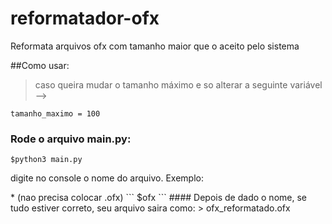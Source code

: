 # reformatador-ofx
<p> Reformata arquivos ofx com tamanho maior que o aceito pelo sistema </p> 

##Como usar:
> caso queira mudar o tamanho máximo e so alterar a seguinte variável -->
```
tamanho_maximo = 100

```
### Rode o arquivo main.py:
```
$python3 main.py
```
<p> digite no console o nome do arquivo. Exemplo:</p>
* (nao precisa colocar .ofx)
```
$ofx
```
#### Depois de dado o nome, se tudo estiver correto, seu arquivo saira como:
> ofx_reformatado.ofx
